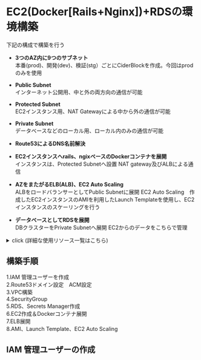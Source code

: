 # EC2(Docker[Rails+Nginx])+RDSの環境構築

下記の構成で構築を行う

- **3つのAZ内に9つのサブネット**  
本番(prod)、開発(dev)、検証(stg）ごとにCiderBlockを作成。今回はprodのみを使用

- **Public Subnet**  
インターネット公開用、中と外の両方向の通信が可能

- **Protected Subnet**  
EC2インスタンス用、NAT Gatewayによる中から外の通信が可能

- **Private Subnet**  
データベースなどのローカル用、ローカル内のみの通信が可能

- **Route53によるDNS名前解決**  

- **EC2インスタンスへrails、ngixベースのDockerコンテナを展開**  
インスタンスは、Protected Subnetへ設置
NAT gateway及びALBによる通信

- **AZをまたがるELB(ALB)、EC2 Auto Scaling**  
ALBをロードバランサーとしてPublic Subnetに展開
EC2 Auto Scaling　作成したEC2インスタンスのAMIを利用したLaunch Templateを使用し、EC2インスタンスのスケーリングを行う

- **データベースとしてRDSを展開**  
DBクラスターをPrivate Subnetへ展開
EC2からのデータをこちらで管理

<!-- (TOC:collapse=true&collapseText=Click to expand) -->
<details>
<summary>click (詳細な使用リソース一覧はこちら)</summary>

- IAM  
管理者権限を付与したIAMユーザー（MFA有効）

- IAM Role  
リソースへ取付け権限を付与する（Assume Role)  
ManagedPolicyとInlinePolicyを両方使う。

- Route53  
Hosted Zone内のキャッシュDNSリゾルバー及び、権威DNSサーバーにてDNS名前解決を行う。  
ドメイン名はお名前.comから使用。  

- EIP  
固定パブリックIP  
今回はNATゲートウェイへアタッチ。  

- NAT Gateway  
インターネットに出ていく際に、送信元IPアドレスをEIPに変換してくれる装置。  
Public Subnetへ展開し、Protected Subnet内から外への通信を可能にする。  
料金が高いため注意。  
アジアパシフィック（東京）  
NAT ゲートウェイあたりの料金 (USD/時)　0.062USD　処理データ 1 GB あたりの料金 (USD)　0.062USD  

- AWS Certificate Manager (ACM)  
ELBで使用する証明書

- VPC  
IPアドレスの範囲を定義し、インターネットに公開するか・インターネットに接続できるかも制御できる、ネットワークの骨組み。

- RouteTable  
通信経路を示す表  
Public Subnet共通で1つ  
Protected Subnetごとに1つ　
Private Subnet共通で1つ  

- EC2: SecurityGroup  
内向きは許可するものだけルールを追加していく。今回はHTTP（TCP 80番ポート）をフルオープンにする。

- EC2:Instance  
仮想サーバ。AMIのイメージID、インスタンスタイプ、インスタンスプロファイル、サブネットID、セキュリティグループIDなどを指定して作成する。  
料金制は主に従量課金制の「オンデマンド」、1年もしくは3年間の契約を行う「リザーブド」または「Savings Plans」、一時的な利用に向いている「スポット」がある。  
今回はオンデマンドインスタンス　インスタンスタイプはt2.microを使用。（EC2 Auto Scalingのスケーリングにはスポットインスタンスを使用）  
料金  
オンデマンドインスタンス　t2.micro	１時間あたり0.0152 USD  
  
- RDS  
マネージドRDBサービス  
クラウド向けに最適化されたAmazon Aurora MySQLを使用。  
DBインスタンスのうち、1つがPrimaryインスタンス (Writer)、残りがAuroraレプリカ (Reader)  
自動的に3つのAZに6個のデータがCluster Volumeへレプリケーションされる。  
料金  
Aurora Standard db.t3.small	1時間あたり0.063USD

- SecretsManager: Secret  
DBの認証情報「シークレット」の安全な保管が可能。  
DBのマスターユーザー(管理者)と、後で作るRailsアプリ用のDB名・ユーザー名、2つの認証情報を保管する。

- ELB(ALB)  
負荷分散を行う  
HTTP/HTTPSに特化したALB (Application Load Balancer)を使用  
インターネットに公開するため、Public Subnetで作成する。画面上は1つに見えるが、実際は指定した3つのサブネットに作られる。HTTP/2を有効にする。  

- AMI(Amazon Machine Images)  
EC2インスタンスを起動するのに必要なマシンイメージ。

- Launch Template  
インスタンスプロファイル（IAMロール）、サブネット、セキュリティグループ、IPアドレスの自動割当などの設定値をテンプレ化したリソース。

- EC2 Auto Scaling  
EC2インスタンスのスケールアウトやスケールインを自動的に行う。  
CPUやメモリの負荷などをトリガーや曜日と時間をトリガーにした設定を行える。

- Amazon Simple Storage Service（Amazon S3)  
容量無制限のオブジェクトストレージサービス  
RDSのログ保存先として利用。  

- CloudFormation  
AWSのインフラ環境/リソースをコードで管理することができ、それを用いて一括でリソースを起動/削除が可能となる。
  
</details>

##  構築手順  
1.IAM 管理ユーザーを作成  
2.Route53ドメイン設定　ACM設定  
3.VPC構築  
4.SecurityGroup  
5.RDS、Secrets Manager作成  
6.EC2作成＆Dockerコンテナ展開  
7.ELB展開  
8.AMI、Launch Template、EC2 Auto Scaling  
## IAM 管理ユーザーの作成
